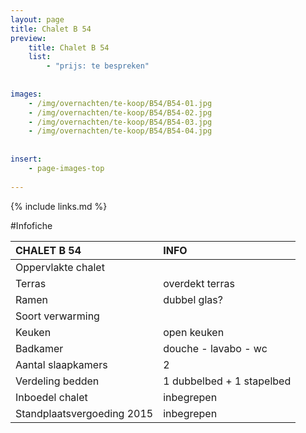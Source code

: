 ```yaml
---
layout: page
title: Chalet B 54
preview: 
    title: Chalet B 54
    list:
        - "prijs: te bespreken"
        
        
images:
    - /img/overnachten/te-koop/B54/B54-01.jpg
    - /img/overnachten/te-koop/B54/B54-02.jpg
    - /img/overnachten/te-koop/B54/B54-03.jpg
    - /img/overnachten/te-koop/B54/B54-04.jpg
    
    
insert:
    - page-images-top
    
---
```


{% include links.md %}



#Infofiche 

CHALET B 54                 | INFO        | 
:---------------------------|:------------|
Oppervlakte chalet          |
Terras                      |overdekt terras  
Ramen                       |dubbel glas?
Soort verwarming            |
Keuken                      |open keuken
Badkamer                    |douche - lavabo - wc
Aantal slaapkamers          |2
Verdeling bedden            |1 dubbelbed + 1 stapelbed
Inboedel chalet             |inbegrepen
Standplaatsvergoeding 2015  |inbegrepen